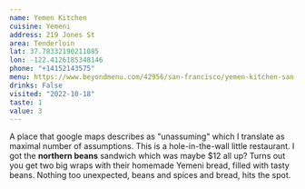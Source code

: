```yaml
---
name: Yemen Kitchen
cuisine: Yemeni
address: 219 Jones St
area: Tenderloin
lat: 37.78332190211085
lon: -122.4126185348146
phone: "+14152143575"
menu: https://www.beyondmenu.com/42956/san-francisco/yemen-kitchen-san-francisco-94102.aspx
drinks: False
visited: "2022-10-18"
taste: 1
value: 3
---
```


A place that google maps describes as "unassuming" which I translate as maximal number of assumptions. This is a hole-in-the-wall little restaurant. I got the **northern beans** sandwich which was maybe $12 all up? Turns out you get two big wraps with their homemade Yemeni bread, filled with tasty beans. Nothing too unexpected, beans and spices and bread, hits the spot.
